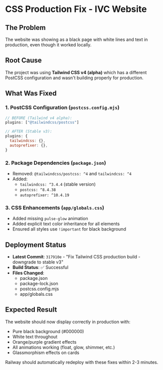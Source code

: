 # CSS Production Fix - IVC Website

## The Problem
The website was showing as a black page with white lines and text in production, even though it worked locally.

## Root Cause
The project was using **Tailwind CSS v4 (alpha)** which has a different PostCSS configuration and wasn't building properly for production.

## What Was Fixed

### 1. **PostCSS Configuration** (`postcss.config.mjs`)
```javascript
// BEFORE (Tailwind v4 alpha):
plugins: ["@tailwindcss/postcss"]

// AFTER (Stable v3):
plugins: {
  tailwindcss: {},
  autoprefixer: {},
}
```

### 2. **Package Dependencies** (`package.json`)
- Removed: `@tailwindcss/postcss: ^4` and `tailwindcss: ^4`
- Added: 
  - `tailwindcss: ^3.4.4` (stable version)
  - `postcss: ^8.4.38`
  - `autoprefixer: ^10.4.19`

### 3. **CSS Enhancements** (`app/globals.css`)
- Added missing `pulse-glow` animation
- Added explicit text color inheritance for all elements
- Ensured all styles use `!important` for black background

## Deployment Status
- **Latest Commit**: `317910e` - "Fix Tailwind CSS production build - downgrade to stable v3"
- **Build Status**: ✅ Successful
- **Files Changed**: 
  - package.json
  - package-lock.json
  - postcss.config.mjs
  - app/globals.css

## Expected Result
The website should now display correctly in production with:
- Pure black background (#000000)
- White text throughout
- Orange/purple gradient effects
- All animations working (float, glow, shimmer, etc.)
- Glassmorphism effects on cards

Railway should automatically redeploy with these fixes within 2-3 minutes. 